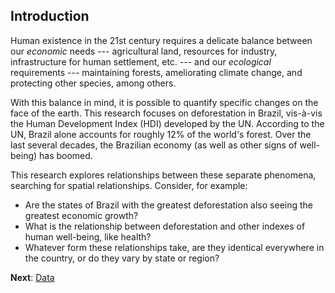 ## Introduction

Human existence in the 21st century requires a delicate balance between our *economic* needs --- agricultural land, resources for industry, infrastructure for human settlement, etc. --- and our *ecological* requirements --- maintaining forests, ameliorating climate change, and protecting other species, among others.

With this balance in mind, it is possible to quantify specific changes on the face of the earth. This research focuses on deforestation in Brazil, vis-à-vis the Human Development Index (HDI) developed by the UN. According to the UN, Brazil alone accounts for roughly 12% of the world's forest. Over the last several decades, the Brazilian economy (as well as other signs of well-being) has boomed.

This research explores relationships between these separate phenomena, searching for spatial relationships. Consider, for example:
 - Are the states of Brazil with the greatest deforestation also seeing the greatest economic growth?
 - What is the relationship between deforestation and other indexes of human well-being, like health?
 - Whatever form these relationships take, are they identical everywhere in the country, or do they vary by state or region?

<div class="flourish-embed flourish-map" data-src="visualisation/5929194"><script src="https://public.flourish.studio/resources/embed.js"></script></div>

**Next**: [Data](desflorestamento/data/)
